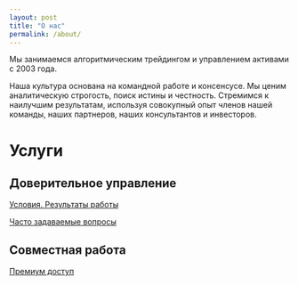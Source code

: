 ```yaml
---
layout: post
title: "О нас"
permalink: /about/
---
```


Мы занимаемся алгоритмическим трейдингом и управлением активами с 2003 года. 

Наша культура основана на командной работе и консенсусе. Мы ценим аналитическую строгость, поиск истины и честность. Стремимся к наилучшим результатам, используя совокупный опыт членов нашей команды, наших партнеров, наших консультантов и инвесторов.

# Услуги

## Доверительное управление
[Условия. Результаты работы](https://ragve.ru/asset/)

[Часто задаваемые вопросы](https://ragve.ru/faq/)

## Совместная работа

[Премиум доступ](https://ragve.ru/premium/)
